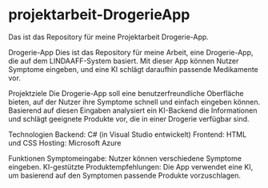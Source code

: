 # projektarbeit-DrogerieApp
Das ist das Repository für meine Projektarbeit Drogerie-App.


Drogerie-App
Dies ist das Repository für meine Arbeit, eine Drogerie-App, die auf dem LINDAAFF-System basiert. Mit dieser App können Nutzer Symptome eingeben, und eine KI schlägt daraufhin passende Medikamente vor.

Projektziele
Die Drogerie-App soll eine benutzerfreundliche Oberfläche bieten, auf der Nutzer ihre Symptome schnell und einfach eingeben können. Basierend auf diesen Eingaben analysiert ein KI-Backend die Informationen und schlägt geeignete Produkte vor, die in einer Drogerie verfügbar sind.

Technologien
Backend: C# (in Visual Studio entwickelt)
Frontend: HTML und CSS
Hosting: Microsoft Azure

Funktionen
Symptomeingabe: Nutzer können verschiedene Symptome eingeben.
KI-gestützte Produktempfehlungen: Die App verwendet eine KI, um basierend auf den Symptomen passende Produkte vorzuschlagen.
